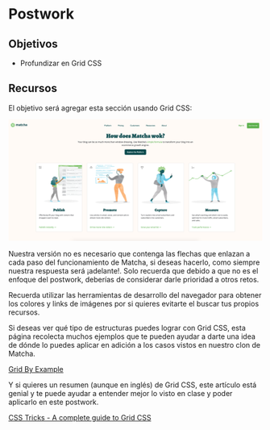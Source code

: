 # Postwork

## Objetivos

- Profundizar en Grid CSS

## Recursos


El objetivo será agregar esta sección usando Grid CSS:

![Postwork](../assets/postwork.png)

Nuestra versión no es necesario que contenga las flechas que enlazan a cada paso
del funcionamiento de Matcha, si deseas hacerlo, como siempre nuestra respuesta
será ¡adelante!. Solo recuerda que debido a que no es el enfoque del postwork,
deberías de considerar darle prioridad a otros retos.

Recuerda utilizar las herramientas de desarrollo del navegador para obtener los
colores y links de imágenes por si quieres evitarte el buscar tus propios
recursos.

Si deseas ver qué tipo de estructuras puedes lograr con Grid CSS, esta página
recolecta muchos ejemplos que te pueden ayudar a darte una idea de dónde lo
puedes aplicar en adición a los casos vistos en nuestro clon de Matcha.

[Grid By Example](https://gridbyexample.com/examples/)

Y si quieres un resumen (aunque en inglés) de Grid CSS, este artículo está genial
y te puede ayudar a entender mejor lo visto en clase y poder aplicarlo en este
postwork.

[CSS Tricks - A complete guide to Grid CSS](https://css-tricks.com/snippets/css/complete-guide-grid/)

